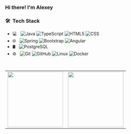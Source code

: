 ### Hi there! I'm Alexey

<h3> 🛠 &nbsp;Tech Stack</h3>

- 💻 &nbsp;
  ![Java](https://img.shields.io/badge/-Java-333333?style=flat&logo=Java&logoColor=007396)
  ![TypeScript](https://img.shields.io/badge/-typescript-333333?style=flat&logo=Typescript&logoColor=007396)
  ![HTML5](https://img.shields.io/badge/-HTML5-333333?style=flat&logo=HTML5)
  ![CSS](https://img.shields.io/badge/-CSS-333333?style=flat&logo=CSS3&logoColor=1572B6)
- 🌐 &nbsp;
  ![Spring](https://img.shields.io/badge/-Spring-333333?style=flat&logo=spring)
  ![Bootstrap](https://img.shields.io/badge/-Bootstrap-333333?style=flat&logo=bootstrap&logoColor=563D7C)
  ![Angular](https://img.shields.io/badge/-Angular-333333?style=flat&logo=angular)
- 🛢 &nbsp;
  ![PostgreSQL](https://img.shields.io/badge/-PostgreSQL-333333?style=flat&logo=postgresql)
- ⚙️ &nbsp;
  ![Git](https://img.shields.io/badge/-Git-333333?style=flat&logo=git)
  ![GitHub](https://img.shields.io/badge/-GitHub-333333?style=flat&logo=github)
  ![Linux](https://img.shields.io/badge/-Linux-333333?style=flat&logo=linux)
  ![Docker](https://img.shields.io/badge/-Docker-333333?style=flat&logo=docker)
<br/>

<a href="https://github.com/Anth3995">
  <table>
  <tr>
      <td><img height="180em" src="https://github-readme-stats.vercel.app/api?username=Anth3995&theme=dark&show_icons=true" /></td>
      <td>  <img height="180em" src="https://github-readme-stats.vercel.app/api/top-langs/?username=Anth3995&theme=dark&layout=compact" /></td>
  </tr>   
</table>
</a>
